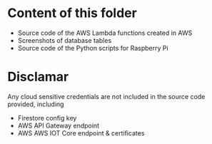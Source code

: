 # Content of this folder
- Source code of the AWS Lambda functions created in AWS
- Screenshots of database tables
- Source code of the Python scripts for Raspberry Pi

# Disclamar
Any cloud sensitive credentials are not included in the source code provided, including
- Firestore config key
- AWS API Gateway endpoint
- AWS AWS IOT Core endpoint & certificates 


